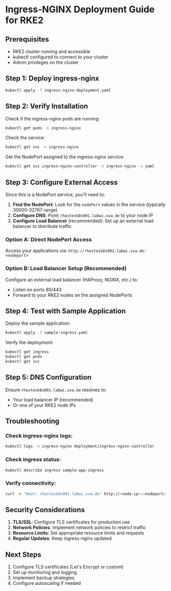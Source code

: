 # Ingress-NGINX Deployment Guide for RKE2

## Prerequisites
- RKE2 cluster running and accessible
- kubectl configured to connect to your cluster
- Admin privileges on the cluster

## Step 1: Deploy ingress-nginx

```bash
kubectl apply -f ingress-nginx-deployment.yaml
```

## Step 2: Verify Installation

Check if the ingress-nginx pods are running:
```bash
kubectl get pods -n ingress-nginx
```

Check the service:
```bash
kubectl get svc -n ingress-nginx
```

Get the NodePort assigned to the ingress-nginx service:
```bash
kubectl get svc ingress-nginx-controller -n ingress-nginx -o yaml
```

## Step 3: Configure External Access

Since this is a NodePort service, you'll need to:

1. **Find the NodePort**: Look for the `nodePort` values in the service (typically 30000-32767 range)
2. **Configure DNS**: Point `rhostesk8s001.labwi.sva.de` to your node IP
3. **Configure Load Balancer** (recommended): Set up an external load balancer to distribute traffic

### Option A: Direct NodePort Access
Access your applications via: `http://rhostesk8s001.labwi.sva.de:<nodeport>`

### Option B: Load Balancer Setup (Recommended)
Configure an external load balancer (HAProxy, NGINX, etc.) to:
- Listen on ports 80/443
- Forward to your RKE2 nodes on the assigned NodePorts

## Step 4: Test with Sample Application

Deploy the sample application:
```bash
kubectl apply -f sample-ingress.yaml
```

Verify the deployment:
```bash
kubectl get ingress
kubectl get pods
kubectl get svc
```

## Step 5: DNS Configuration

Ensure `rhostesk8s001.labwi.sva.de` resolves to:
- Your load balancer IP (recommended)
- Or one of your RKE2 node IPs

## Troubleshooting

### Check ingress-nginx logs:
```bash
kubectl logs -n ingress-nginx deployment/ingress-nginx-controller
```

### Check ingress status:
```bash
kubectl describe ingress sample-app-ingress
```

### Verify connectivity:
```bash
curl -H "Host: rhostesk8s001.labwi.sva.de" http://<node-ip>:<nodeport>
```

## Security Considerations

1. **TLS/SSL**: Configure TLS certificates for production use
2. **Network Policies**: Implement network policies to restrict traffic
3. **Resource Limits**: Set appropriate resource limits and requests
4. **Regular Updates**: Keep ingress-nginx updated

## Next Steps

1. Configure TLS certificates (Let's Encrypt or custom)
2. Set up monitoring and logging
3. Implement backup strategies
4. Configure autoscaling if needed